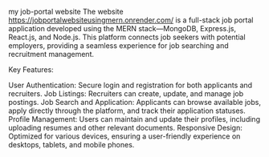 my job-portal website
The website https://jobportalwebsiteusingmern.onrender.com/ is a full-stack job portal application developed using the MERN stack—MongoDB, Express.js, React.js, and Node.js. This platform connects job seekers with potential employers, providing a seamless experience for job searching and recruitment management.

Key Features:

User Authentication: Secure login and registration for both applicants and recruiters.
Job Listings: Recruiters can create, update, and manage job postings.
Job Search and Application: Applicants can browse available jobs, apply directly through the platform, and track their application statuses.
Profile Management: Users can maintain and update their profiles, including uploading resumes and other relevant documents.
Responsive Design: Optimized for various devices, ensuring a user-friendly experience on desktops, tablets, and mobile phones.
